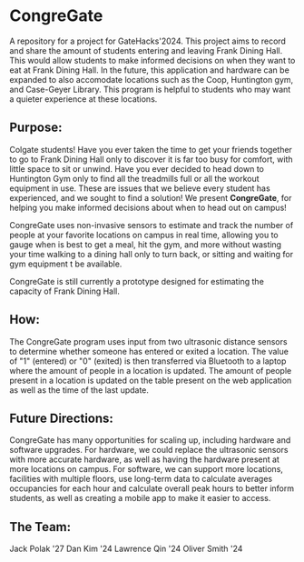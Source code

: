 # CongreGate

A repository for a project for GateHacks'2024. This project aims to record and share the amount of students entering and leaving Frank Dining Hall. This would allow students to make informed decisions on when they want to eat at Frank Dining Hall. In the future, this application and hardware can be expanded to also accomodate locations such as the Coop, Huntington gym, and Case-Geyer Library. This program is helpful to students who may want a quieter experience at these locations. 

## Purpose:

Colgate students! Have you ever taken the time to get your friends together to go to Frank Dining Hall only to discover it is far too busy for comfort, with little space to sit or unwind. Have you ever decided to head down to Huntington Gym only to find all the treadmills full or all the workout equipment in use. These are issues that we believe every student has experienced, and we sought to find a solution! We present **CongreGate**, for helping you make informed decisions about when to head out on campus!


CongreGate uses non-invasive sensors to estimate and track the number of people at your favorite locations on campus in real time, allowing you to gauge when is best to get a meal, hit the gym, and more without wasting your time walking to a dining hall only to turn back, or sitting and waiting for gym equipment t be available.

CongreGate is still currently a prototype designed for estimating the capacity of Frank Dining Hall.

## How:

The CongreGate program uses input from two ultrasonic distance sensors to determine whether someone has entered or exited a location. The value of "1" (entered) or "0" (exited) is then transferred via Bluetooth to a laptop where the amount of people in a location is updated. The amount of people present in a location is updated on the table present on the web application as well as the time of the last update. 

## Future Directions:

CongreGate has many opportunities for scaling up, including hardware and software upgrades. For hardware, we could replace the ultrasonic sensors with more accurate hardware, as well as having the hardware present at more locations on campus. For software, we can support more locations, facilities with multiple floors, use long-term data to calculate averages occupancies for each hour and calculate overall peak hours to better inform students, as well as creating a mobile app to make it easier to access. 

## The Team:

Jack Polak '27
Dan Kim '24
Lawrence Qin '24
Oliver Smith '24